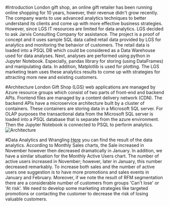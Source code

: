 #Introduction
London gift shop, an online gift retailer has been running online shopping for 10 years, however, their revenue didn't grow recently. The company wants to use advanced analytics techniques to better understand its clients and come up with more effective business strategies. 
However, since LGS IT resources are limited for data analytics. LGS decided to ask Jarvis Consulting Company for assistance. The project is a proof of concept and it uses sample SQL data called retail data provided by LGS for analytics and monitoring the behavior of customers. 
The retail data is loaded into a PSQL DB which could be considered as a Data Warehouse used for data analyses. Next, analyses are performed using python in Jupyter Notebook. Especially, pandas library for storing (using DataFrames) and manipulating data. In addition, Matplotlib is used for plotting. The LGS marketing team uses these analytics results to come up with strategies for attracting more new and existing customers.

#Architecture
London Gift Shop (LGS) web applications are managed by Azure resource groups which consist of two parts of front-end and backend APIs. Frontend files are managed by a content delivery network (CDN). The backend APIs have a microservice architecture built by a cluster of containers. These containers are storing data in a Microsoft SQL server. For OLAP purposes the transactional data from the Microsoft SQL server is loaded into a PSQL database that is separate from the azure environment. Then the Jupyter Notebook is connected to PSQL to perform  analytics.
![Architecture](./assets/Data_Analytics_diagram.drawio.png)

#Data Analytics and Wrangling
[Here](./retail_data_analytics_wrangling.ipynb) you can find the result of the data analytics. According to Monthly Sales charts, the Sale increased in November however then decreased dramatically in January. In addition, we have a similar situation for the Monthly Active Users chart. The number of active users increased in November; however, later in January, this number decreased remarkably. To increase both sales and the number of active users one suggestion is to have more promotions and sales events in January and February. 
Moreover, if we note the result of RFM segmentation there are a considerable number of customers from groups 'Can't lose' or 'At risk'. We need to develop some marketing strategies like targeted promotions or contacting the customer to decrease the risk of losing valuable customers.
